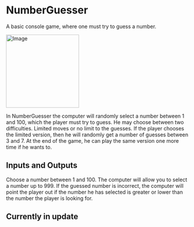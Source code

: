 # NumberGuesser
A basic console game, where one must try to guess a number.

<img alt="Image" width="200px" src= "http://www.learningaboutelectronics.com/images/Guess-a-number-from-1-to-10.png" />

In NumberGuesser the computer will randomly select a number between 1 and 100, which the player must try to guess. He may choose between two difficulties. Limited moves or no limit to the guesses. If the player chooses the limited version, then he will randomly get a number of guesses between 3 and 7. At the end of the game, he can play the same version one more time if he wants to.

## Inputs and Outputs
Choose a number between 1 and 100. The computer will allow you to select a number up to 999. If the guessed number is incorrect, the computer will point the player out if the number he has selected is greater or lower than the number the player is looking for.

## Currently in update
 
